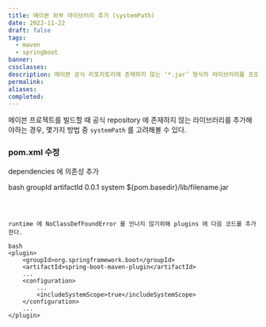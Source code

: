 ```yaml
---
title: 메이븐 외부 라이브러리 추가 (systemPath)
date: 2022-11-22
draft: false
tags:
  - maven
  - springboot
banner: 
cssclasses: 
description: 메이븐 공식 리포지토리에 존재하지 않는 ‘*.jar’ 형식의 라이브러리를 프로젝트에 추가하는 방법을 알아본다.
permalink: 
aliases: 
completed:
---
```

메이븐 프로젝트를 빌드할 때 공식 repository 에 존재하지 않는 라이브러리를 추가해야하는 경우, 몇가지 방법 중 `systemPath` 를 고려해볼 수 있다.

  

### pom.xml 수정

dependencies 에 의존성 추가

bash
<dependency>
	<groupId>groupId</groupId>
	<artifactId>artifactId</artifactId>
	<version>0.0.1</version>
	<scope>system</scope>
	<systemPath>${pom.basedir}/lib/filename.jar</systemPath>
</dependency>
```

  

runtime 에 NoClassDefFoundError 를 만나지 않기위해 plugins 에 다음 코드를 추가한다.

bash
<plugin>
	<groupId>org.springframework.boot</groupId>
	<artifactId>spring-boot-maven-plugin</artifactId>
	...
	<configuration>
		...
		<includeSystemScope>true</includeSystemScope>
	</configuration>
	...
</plugin>
```